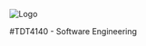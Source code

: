 ![Logo](https://dl.dropboxusercontent.com/u/104328841/eduquiz.png)

#TDT4140 - Software Engineering
